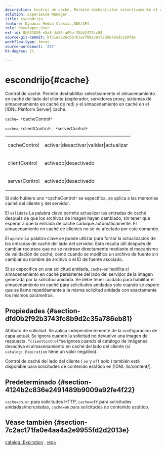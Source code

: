 ```yaml
---
description: Control de caché. Permite deshabilitar selectivamente el almacenamiento en caché del lado del cliente (explorador, servidores proxy, sistemas de almacenamiento en caché de red) y el almacenamiento en caché en el [!DNL Platform Server] caché.
solution: Experience Manager
title: escondrijo
feature: Dynamic Media Classic,SDK/API
role: Developer,User
exl-id: 8b631836-e5a8-4a56-a09a-35bb2474cc84
source-git-commit: bf31e5226cbb763e2fb82391772b64e5d5c89fae
workflow-type: tm+mt
source-wordcount: '257'
ht-degree: 1%

---
```


# escondrijo{#cache}

Control de caché. Permite deshabilitar selectivamente el almacenamiento en caché del lado del cliente (explorador, servidores proxy, sistemas de almacenamiento en caché de red) y el almacenamiento en caché en el [!DNL Platform Server] caché.

`cache= *`cacheControl`*`

`cache= *`clientControl`*, *`serverControl`*`

<table id="simpletable_70ACECAEA02F400C83B598FA13F1D00B"> 
 <tr class="strow"> 
  <td class="stentry"> <p><span class="codeph"> <span class="varname"> cacheControl</span></span> </p> </td> 
  <td class="stentry"> <p><span class="codeph"> activar|desactivar|validar|actualizar</span> </p> </td> 
 </tr> 
 <tr class="strow"> 
  <td class="stentry"> <p><span class="codeph"> <span class="varname"> clientControl</span></span> </p></td> 
  <td class="stentry"> <p><span class="codeph"> activado|desactivado</span> </p></td> 
 </tr> 
 <tr class="strow"> 
  <td class="stentry"> <p><span class="codeph"> <span class="varname"> serverControl</span></span> </p></td> 
  <td class="stentry"> <p><span class="codeph"> activado|desactivado</span> </p></td> 
 </tr> 
</table>

Si solo hubiera uno `*`cacheControl`*` se especifica, se aplica a las memorias caché del cliente y del servidor.

El `validate` La palabra clave permite actualizar las entradas de caché después de que los archivos de imagen hayan cambiado, sin tener que esperar a que la entrada de caché caduque automáticamente. El almacenamiento en caché de clientes no se ve afectado por este comando.

El `update` La palabra clave se puede utilizar para forzar la actualización de las entradas de caché del lado del servidor. Esto resulta útil después de cambiar recursos que no se rastrean directamente mediante el mecanismo de validación de caché, como cuando se modifica un archivo de fuente sin cambiar su nombre de archivo o el ID de fuente asociado.

Si se especifica en una solicitud anidada, `cache=on` habilita el almacenamiento en caché persistente del lado del servidor de la imagen generada por la solicitud anidada. Se debe tener cuidado para habilitar el almacenamiento en caché para solicitudes anidadas solo cuando se espere que se llame repetidamente a la misma solicitud anidada con exactamente los mismos parámetros.

## Propiedades {#section-dfd0b2f92b3743fc8b9d2c35a786eb81}

Atributo de solicitud. Se aplica independientemente de la configuración de capa actual. Se ignora cuando la solicitud no devuelve una imagen de respuesta. *`clientControl`*se ignora cuando el catálogo de imágenes desactiva el almacenamiento en caché del lado del cliente (si `catalog::Expiration` tiene un valor negativo).

Control de caché del lado del cliente ( `on` y `off` solo ) también está disponible para solicitudes de contenido estático en [!DNL /is/content/].

## Predeterminado {#section-4124b2c836e2491489b9009a92fe4f22}

`cache=on,on` para solicitudes HTTP, `cache=off` para solicitudes anidadas/incrustadas, `cache=on` para solicitudes de contenido estático.

## Véase también {#section-7c2ac171fa0e4aa4a2e9955fd2d2013e}

[catalog::Expiration](../../../../../is-api/image-catalog/image-serving-api-ref/c-image-catalog-reference/c-image-svg-data-reference/c-image-data-reference/r-expiration-cat.md#reference-a7afd668ecbb4d2da65d86259aa6a28a) , [req=](../../../../../is-api/http-ref/image-serving-api-ref/c-http-protocol-reference/c-command-reference/r-req/r-req.md#reference-907cdb4a97034db7ad94695f25552e76)
